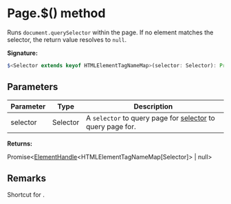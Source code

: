 # Page.$() method

Runs `document.querySelector` within the page. If no element matches the selector, the return value resolves to `null`.

**Signature:**

```typescript
$<Selector extends keyof HTMLElementTagNameMap>(selector: Selector): Promise<ElementHandle<HTMLElementTagNameMap[Selector]> | null>;
```

## Parameters

| Parameter | Type     | Description                                                                                                                             |
| --------- | -------- | --------------------------------------------------------------------------------------------------------------------------------------- |
| selector  | Selector | A <code>selector</code> to query page for [selector](https://developer.mozilla.org/en-US/docs/Web/CSS/CSS_Selectors) to query page for. |

**Returns:**

Promise&lt;[ElementHandle](./puppeteer.elementhandle.md)&lt;HTMLElementTagNameMap\[Selector\]&gt; \| null&gt;

## Remarks

Shortcut for .
